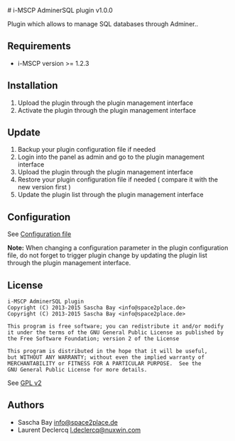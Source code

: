 # i-MSCP AdminerSQL plugin v1.0.0

Plugin which allows to manage SQL databases through Adminer..

## Requirements

* i-MSCP version >= 1.2.3

## Installation

1. Upload the plugin through the plugin management interface
2. Activate the plugin through the plugin management interface

## Update

1. Backup your plugin configuration file if needed
2. Login into the panel as admin and go to the plugin management interface
3. Upload the plugin through the plugin management interface
4. Restore your plugin configuration file if needed ( compare it with the new version first )
5. Update the plugin list through the plugin management interface

## Configuration

See [Configuration file](../AdminerSQL/config.php)

**Note:** When changing a configuration parameter in the plugin configuration file, do not forget to trigger plugin
change by updating the plugin list through the plugin management interface.

## License

```
i-MSCP AdminerSQL plugin
Copyright (C) 2013-2015 Sascha Bay <info@space2place.de>
Copyright (C) 2013-2015 Sascha Bay <info@space2place.de>

This program is free software; you can redistribute it and/or modify
it under the terms of the GNU General Public License as published by
the Free Software Foundation; version 2 of the License

This program is distributed in the hope that it will be useful,
but WITHOUT ANY WARRANTY; without even the implied warranty of
MERCHANTABILITY or FITNESS FOR A PARTICULAR PURPOSE.  See the
GNU General Public License for more details.
```

See [GPL v2](http://www.gnu.org/licenses/gpl-2.0.html "GPL v2")

## Authors

* Sascha Bay <info@space2place.de>
* Laurent Declercq <l.declercq@nuxwin.com>
